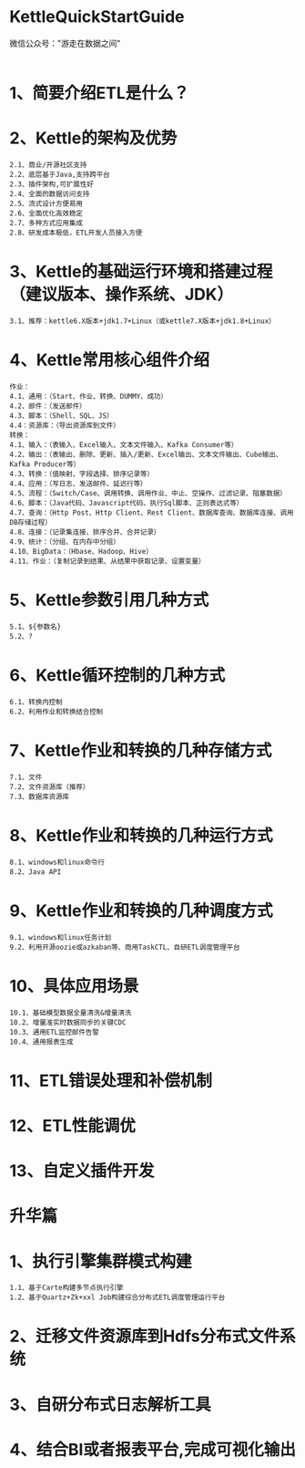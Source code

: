 # KettleQuickStartGuide
微信公众号："游走在数据之间"<br><br>

# 1、简要介绍ETL是什么？
# 2、Kettle的架构及优势
    2.1、商业/开源社区支持
	2.2、底层基于Java,支持跨平台
	2.3、插件架构,可扩展性好
	2.4、全面的数据访问支持
	2.5、流式设计方便易用
	2.6、全面优化高效稳定
	2.7、多种方式应用集成
	2.8、研发成本极低，ETL开发人员接入方便
# 3、Kettle的基础运行环境和搭建过程（建议版本、操作系统、JDK）
    3.1、推荐：kettle6.X版本+jdk1.7+Linux（或kettle7.X版本+jdk1.8+Linux）
# 4、Kettle常用核心组件介绍
    作业：
	4.1、通用：（Start、作业、转换、DUMMY、成功）
	4.2、邮件：（发送邮件）
	4.3、脚本：（Shell、SQL、JS）
	4.4：资源库：（导出资源库到文件）
    转换：
	4.1、输入：（表输入、Excel输入、文本文件输入、Kafka Consumer等）
	4.2、输出：（表输出、删除、更新、插入/更新、Excel输出、文本文件输出、Cube输出、Kafka Producer等）
	4.3、转换：（值映射、字段选择、排序记录等）
	4.4、应用：（写日志、发送邮件、延迟行等）
	4.5、流程：（Switch/Case、调用转换、调用作业、中止、空操作、过滤记录、阻塞数据）
	4.6、脚本：（Java代码、Javascript代码、执行Sql脚本、正则表达式等）
	4.7、查询：（Http Post、Http Client、Rest Client、数据库查询、数据库连接、调用DB存储过程）
	4.8、连接：（记录集连接、排序合并、合并记录）
	4.9、统计：（分组、在内存中分组）
	4.10、BigData：（Hbase、Hadoop、Hive）
	4.11、作业：（复制记录到结果、从结果中获取记录、设置变量）
# 5、Kettle参数引用几种方式
	5.1、${参数名}
	5.2、?
# 6、Kettle循环控制的几种方式
	6.1、转换内控制
	6.2、利用作业和转换结合控制
# 7、Kettle作业和转换的几种存储方式
	7.1、文件
	7.2、文件资源库（推荐）
	7.3、数据库资源库
# 8、Kettle作业和转换的几种运行方式
	8.1、windows和linux命令行
	8.2、Java API
# 9、Kettle作业和转换的几种调度方式
	9.1、windows和linux任务计划
	9.2、利用开源oozie或azkaban等、商用TaskCTL、自研ETL调度管理平台
# 10、具体应用场景
	10.1、基础模型数据全量清洗&增量清洗
	10.2、增量准实时数据同步的关键CDC
	10.3、通用ETL监控邮件告警
	10.4、通用报表生成
# 11、ETL错误处理和补偿机制
# 12、ETL性能调优
# 13、自定义插件开发

# 升华篇
# 1、执行引擎集群模式构建 
	1.1、基于Carte构建多节点执行引擎
	1.2、基于Quartz+Zk+xxl Job构建综合分布式ETL调度管理运行平台
# 2、迁移文件资源库到Hdfs分布式文件系统
# 3、自研分布式日志解析工具
# 4、结合BI或者报表平台,完成可视化输出
